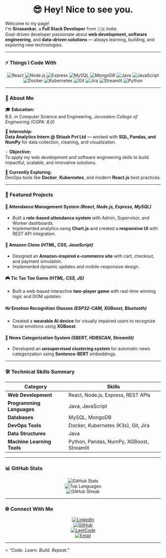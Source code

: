 <!-- Sivasankar | GitHub Profile README -->

<h1 align="center">😎 Hey! Nice to see you.</h1>

Welcome to my page!  
I'm **Sivasankar**, a **Full Stack Developer** from 🇮🇳 *India*.  
Goal-driven developer passionate about **web development, software engineering**, and **data-driven solutions** — always learning, building, and exploring new technologies.  

---

### ⚡ Things I Code With
<div align="center">

![React](https://img.shields.io/badge/-React-61DAFB?style=for-the-badge&logo=react&logoColor=black)
![Node.js](https://img.shields.io/badge/-Node.js-339933?style=for-the-badge&logo=node.js&logoColor=white)
![Express](https://img.shields.io/badge/-Express-000000?style=for-the-badge&logo=express&logoColor=white)
![MySQL](https://img.shields.io/badge/-MySQL-00758F?style=for-the-badge&logo=mysql&logoColor=white)
![MongoDB](https://img.shields.io/badge/-MongoDB-47A248?style=for-the-badge&logo=mongodb&logoColor=white)
![Java](https://img.shields.io/badge/-Java-007396?style=for-the-badge&logo=openjdk&logoColor=white)
![JavaScript](https://img.shields.io/badge/-JavaScript-F7DF1E?style=for-the-badge&logo=javascript&logoColor=black)
![Docker](https://img.shields.io/badge/-Docker-0db7ed?style=for-the-badge&logo=docker&logoColor=white)
![Kubernetes](https://img.shields.io/badge/-Kubernetes-326ce5?style=for-the-badge&logo=kubernetes&logoColor=white)
![Git](https://img.shields.io/badge/-Git-F05032?style=for-the-badge&logo=git&logoColor=white)
![Jira](https://img.shields.io/badge/-Jira-0052CC?style=for-the-badge&logo=jira&logoColor=white)
![Streamlit](https://img.shields.io/badge/-Streamlit-FF4B4B?style=for-the-badge&logo=streamlit&logoColor=white)
![Python](https://img.shields.io/badge/-Python-3776AB?style=for-the-badge&logo=python&logoColor=white)

</div>

---

### 🧠 About Me

🎓 **Education:**  
B.E. in Computer Science and Engineering, *Jerusalem College of Engineering (CGPA: 8.0)*  

💼 **Internship:**  
**Data Analytics Intern @ Shiash Pvt Ltd** — worked with **SQL, Pandas, and NumPy** for data collection, cleaning, and visualization.  

💡 **Objective:**  
To apply my web development and software engineering skills to build impactful, scalable, and innovative solutions.  

🚀 **Currently Exploring:**  
DevOps tools like **Docker**, **Kubernetes**, and modern **React.js** best practices.  

---

### 🧩 Featured Projects

#### 🎯 Attendance Management System *(React, Node.js, Express, MySQL)*
- Built a **role-based attendance system** with Admin, Supervisor, and Worker dashboards.  
- Implemented analytics using **Chart.js** and created a **responsive UI** with REST API integration.  

#### 🛒 Amazon Clone *(HTML, CSS, JavaScript)*
- Designed an **Amazon-inspired e-commerce site** with cart, checkout, and payment simulation.  
- Implemented dynamic updates and mobile-responsive design.  

#### 🎮 Tic Tac Toe Game *(HTML, CSS, JS)*
- Built a web-based interactive **two-player game** with real-time winning logic and DOM updates.  

#### 👓 Emotion Recognition Glasses *(ESP32-CAM, XGBoost, Bluetooth)*
- Created a **wearable AI device** for visually impaired users to recognize facial emotions using **XGBoost**.  

#### 📰 News Categorization System *(SBERT, HDBSCAN, Streamlit)*
- Developed an **unsupervised clustering system** for automatic news categorization using **Sentence-BERT** embeddings.  

---

### 🛠️ Technical Skills Summary
| Category | Skills |
|-----------|--------|
| **Web Development** | React, Node.js, Express, REST APIs |
| **Programming Languages** | Java, JavaScript |
| **Databases** | MySQL, MongoDB |
| **DevOps Tools** | Docker, Kubernetes (K3s), Git, Jira |
| **Data Structures** | Java |
| **Machine Learning Tools** | Python, Pandas, NumPy, XGBoost, Streamlit |

---

### 📊 GitHub Stats
<div align="center">

![GitHub Stats](https://github-readme-stats.vercel.app/api?username=YOUR_GITHUB_USERNAME&show_icons=true&theme=tokyonight)  
![Top Languages](https://github-readme-stats.vercel.app/api/top-langs/?username=YOUR_GITHUB_USERNAME&layout=compact&theme=tokyonight)  
![GitHub Streak](https://github-readme-streak-stats.herokuapp.com/?user=YOUR_GITHUB_USERNAME&theme=tokyonight)

</div>

---

### 🌐 Connect With Me
<div align="center">

[![LinkedIn](https://img.shields.io/badge/LinkedIn-0077B5?style=for-the-badge&logo=linkedin&logoColor=white)](https://linkedin.com/in/YOUR_LINKEDIN)  
[![GitHub](https://img.shields.io/badge/GitHub-181717?style=for-the-badge&logo=github&logoColor=white)](https://github.com/YOUR_GITHUB_USERNAME)  
[![LeetCode](https://img.shields.io/badge/LeetCode-FFA116?style=for-the-badge&logo=leetcode&logoColor=black)](https://leetcode.com/YOUR_LEETCODE)  
[![Email](https://img.shields.io/badge/Email-D14836?style=for-the-badge&logo=gmail&logoColor=white)](mailto:sivashankar.mk16@gmail.com)

</div>

---

⭐ *“Code. Learn. Build. Repeat.”*
